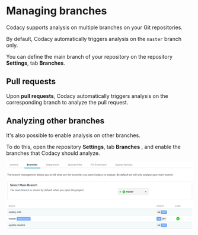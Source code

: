 # Managing branches

Codacy supports analysis on multiple branches on your Git repositories.

By default, Codacy automatically triggers analysis on the `master` branch only.

You can define the main branch of your repository on the repository **Settings**, tab **Branches**.

## Pull requests

Upon **pull requests**, Codacy automatically triggers analysis on the corresponding branch to analyze the pull request.

## Analyzing other branches

It's also possible to enable analysis on other branches.

To do this, open the repository **Settings**, tab **Branches** , and enable the branches that Codacy should analyze.

![](/images/Screen_Shot_2016-10-12_at_12.07.47.png)
